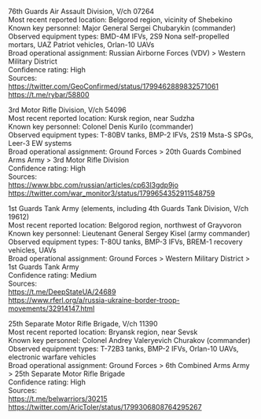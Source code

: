 76th Guards Air Assault Division, V/ch 07264  
Most recent reported location: Belgorod region, vicinity of Shebekino  
Known key personnel: Major General Sergei Chubarykin (commander)  
Observed equipment types: BMD-4M IFVs, 2S9 Nona self-propelled mortars, UAZ Patriot vehicles, Orlan-10 UAVs  
Broad operational assignment: Russian Airborne Forces (VDV) > Western Military District  
Confidence rating: High  
Sources:  
https://twitter.com/GeoConfirmed/status/1799462889832571061  
https://t.me/rybar/58800  

3rd Motor Rifle Division, V/ch 54096  
Most recent reported location: Kursk region, near Sudzha  
Known key personnel: Colonel Denis Kurilo (commander)  
Observed equipment types: T-80BV tanks, BMP-2 IFVs, 2S19 Msta-S SPGs, Leer-3 EW systems  
Broad operational assignment: Ground Forces > 20th Guards Combined Arms Army > 3rd Motor Rifle Division  
Confidence rating: High  
Sources:  
https://www.bbc.com/russian/articles/cp63l3gdp9jo  
https://twitter.com/war_monitor3/status/1799654352911548759  

1st Guards Tank Army (elements, including 4th Guards Tank Division, V/ch 19612)  
Most recent reported location: Belgorod region, northwest of Grayvoron  
Known key personnel: Lieutenant General Sergey Kisel (army commander)  
Observed equipment types: T-80U tanks, BMP-3 IFVs, BREM-1 recovery vehicles, UAVs  
Broad operational assignment: Ground Forces > Western Military District > 1st Guards Tank Army  
Confidence rating: Medium  
Sources:  
https://t.me/DeepStateUA/24689  
https://www.rferl.org/a/russia-ukraine-border-troop-movements/32914147.html  

25th Separate Motor Rifle Brigade, V/ch 11390  
Most recent reported location: Bryansk region, near Sevsk  
Known key personnel: Colonel Andrey Valeryevich Churakov (commander)  
Observed equipment types: T-72B3 tanks, BMP-2 IFVs, Orlan-10 UAVs, electronic warfare vehicles  
Broad operational assignment: Ground Forces > 6th Combined Arms Army > 25th Separate Motor Rifle Brigade  
Confidence rating: High  
Sources:  
https://t.me/belwarriors/30215  
https://twitter.com/AricToler/status/1799306808764295267
